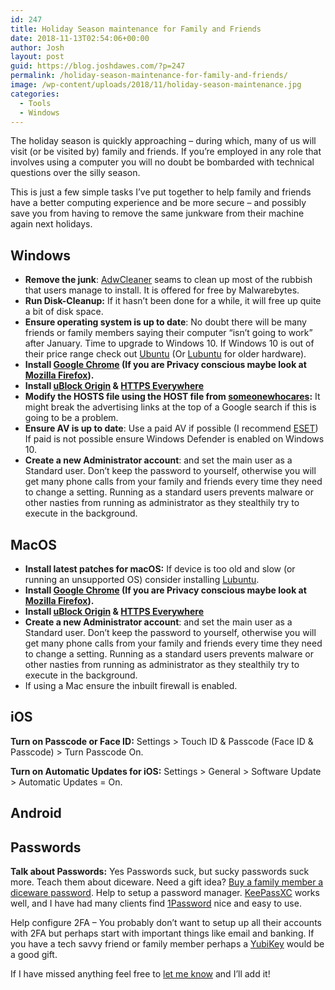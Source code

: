 ```yaml
---
id: 247
title: Holiday Season maintenance for Family and Friends
date: 2018-11-13T02:54:06+00:00
author: Josh
layout: post
guid: https://blog.joshdawes.com/?p=247
permalink: /holiday-season-maintenance-for-family-and-friends/
image: /wp-content/uploads/2018/11/holiday-season-maintenance.jpg
categories:
  - Tools
  - Windows
---
```

The holiday season is quickly approaching &#8211; during which, many of us will visit (or be visited by) family and friends. If you&#8217;re employed in any role that involves using a computer you will no doubt be bombarded with technical questions over the silly season.

This is just a few simple tasks I&#8217;ve put together to help family and friends have a better computing experience and be more secure &#8211; and possibly save you from having to remove the same junkware from their machine again next holidays.

## Windows

  * **Remove the junk**: <a rel="noopener noreferrer" href="https://www.malwarebytes.com/adwcleaner/" target="_blank">AdwCleaner</a> seams to clean up most of the rubbish that users manage to install. It is offered for free by Malwarebytes.
  * **Run Disk-Cleanup:** If it hasn&#8217;t been done for a while, it will free up quite a bit of disk space.
  * **Ensure operating system is up to date**: No doubt there will be many friends or family members saying their computer &#8220;isn&#8217;t going to work&#8221; after January. Time to upgrade to Windows 10. If Windows 10 is out of their price range check out <a rel="noreferrer noopener" aria-label="Ubuntu (opens in a new tab)" href="https://ubuntu.com/" target="_blank">Ubuntu</a> (Or <a rel="noreferrer noopener" aria-label="Lubuntu (opens in a new tab)" href="https://lubuntu.net/" target="_blank">Lubuntu</a> for older hardware).
  * **Install <a rel="noopener noreferrer" href="https://www.google.com/chrome/index.html" target="_blank">Google Chrome</a> (If you are Privacy conscious maybe look at <a rel="noopener noreferrer" href="https://www.mozilla.org/en-US/firefox/new/" target="_blank">Mozilla Firefox</a>).** 
  * **Install <a rel="noopener noreferrer" href="https://github.com/gorhill/uBlock" target="_blank">uBlock Origin</a> & <a rel="noopener noreferrer" href="https://www.eff.org/https-everywhere" target="_blank">HTTPS Everywhere</a>**
  * **Modify the HOSTS file using the HOST file from <a rel="noopener noreferrer" href="http://someonewhocares.org/hosts/" target="_blank">someonewhocares</a>:** It might break the advertising links at the top of a Google search if this is going to be a problem.
  * **Ensure AV is up to date**: Use a paid AV if possible (I recommend <a rel="noopener noreferrer" href="https://www.eset.com/" target="_blank">ESET</a>) If paid is not possible ensure Windows Defender is enabled on Windows 10.
  * **Create a new Administrator account**: and set the main user as a Standard user. Don&#8217;t keep the password to yourself, otherwise you will get many phone calls from your family and friends every time they need to change a setting. Running as a standard users prevents malware or other nasties from running as administrator as they stealthily try to execute in the background.

## MacOS

  * **Install latest patches for macOS:** If device is too old and slow (or running an unsupported OS) consider installing <a rel="noreferrer noopener" href="https://lubuntu.net/" target="_blank">Lubuntu</a>.
  * **Install <a rel="noreferrer noopener" href="https://www.google.com/chrome/index.html" target="_blank">Google Chrome</a> (If you are Privacy conscious maybe look at <a rel="noreferrer noopener" href="https://www.mozilla.org/en-US/firefox/new/" target="_blank">Mozilla Firefox</a>).** 
  * **Install <a rel="noreferrer noopener" href="https://github.com/gorhill/uBlock" target="_blank">uBlock Origin</a> & <a rel="noreferrer noopener" href="https://www.eff.org/https-everywhere" target="_blank">HTTPS Everywhere</a>**
  * **Create a new Administrator account**: and set the main user as a Standard user. Don&#8217;t keep the password to yourself, otherwise you will get many phone calls from your family and friends every time they need to change a setting. Running as a standard users prevents malware or other nasties from running as administrator as they stealthily try to execute in the background.
  * If using a Mac ensure the inbuilt firewall is enabled.

## iOS

**Turn on Passcode or Face ID:** Settings > Touch ID & Passcode (Face ID & Passcode) > Turn Passcode On. 

**Turn on Automatic Updates for iOS:** Settings > General > Software Update > Automatic Updates = On.



## Android



## Passwords

**Talk about Passwords:** Yes Passwords suck, but sucky passwords suck more. Teach them about diceware. Need a gift idea? <a rel="noreferrer noopener" href="http://www.dicewarepasswords.com/shop/" target="_blank">Buy a family member a diceware password</a>. Help to setup a password manager. <a rel="noreferrer noopener" href="https://keepassxc.org/" target="_blank">KeePassXC</a> works well, and I have had many clients find <a rel="noreferrer noopener" href="https://1password.com/" target="_blank">1Password</a> nice and easy to use.

Help configure 2FA &#8211; You probably don&#8217;t want to setup up all their accounts with 2FA but perhaps start with important things like email and banking. If you have a tech savvy friend or family member perhaps a <a href="https://www.yubico.com/" target="_blank" rel="noreferrer noopener" aria-label="YubiKey (opens in a new tab)">YubiKey</a> would be a good gift.

If I have missed anything feel free to <a href="mailto:hello@joshdawes.com" target="_blank" rel="noopener noreferrer">let me know</a> and I&#8217;ll add it!